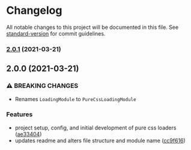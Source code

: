 # Changelog

All notable changes to this project will be documented in this file. See [standard-version](https://github.com/conventional-changelog/standard-version) for commit guidelines.

### [2.0.1](https://github.com/blaise2s/loading-angular/compare/v2.0.0...v2.0.1) (2021-03-21)

## 2.0.0 (2021-03-21)


### ⚠ BREAKING CHANGES

* Renames `LoadingModule` to `PureCssLoadingModule`

### Features

* project setup, config, and initial development of pure css loaders ([ae33404](https://github.com/blaise2s/loading-angular/commit/ae33404ceefc3d9ba8ce1a5956dfb7b460366f59))
* updates readme and alters file structure and module name ([cc9f616](https://github.com/blaise2s/loading-angular/commit/cc9f6161729e4190189769782d738ada285656e3))
